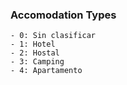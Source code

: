 ### Accomodation Types
    - 0: Sin clasificar
    - 1: Hotel
    - 2: Hostal
    - 3: Camping
    - 4: Apartamento